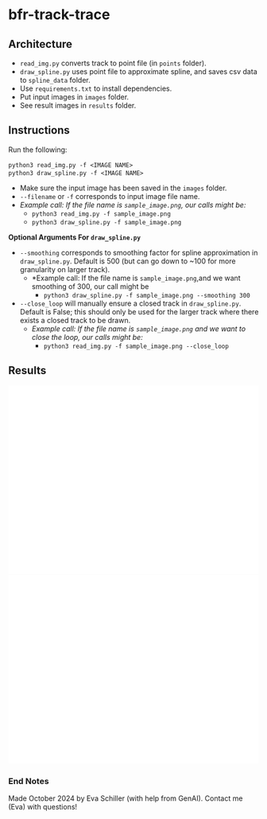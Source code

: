 # bfr-track-trace

## Architecture

* `read_img.py` converts track to point file (in `points` folder). 
* `draw_spline.py` uses point file to approximate spline, and saves csv data to `spline_data` folder.
* Use `requirements.txt` to install dependencies. 
* Put input images in `images` folder.
* See result images in `results` folder.

## Instructions
Run the following:

    python3 read_img.py -f <IMAGE NAME>
    python3 draw_spline.py -f <IMAGE NAME>

* Make sure the input image has been saved in the `images` folder. 
* `--filename` or `-f` corresponds to input image file name.
* *Example call: If the file name is `sample_image.png`, our calls might be:*
    * `python3 read_img.py -f sample_image.png`
    * `python3 draw_spline.py -f sample_image.png`

**Optional Arguments For `draw_spline.py`**
* `--smoothing` corresponds to smoothing factor for spline approximation in `draw_spline.py`. Default is 500 (but can go down to ~100 for more granularity on larger track).
    * *Example call: If the file name is `sample_image.png`,and we want smoothing of 300, our call might be
        * `python3 draw_spline.py -f sample_image.png --smoothing 300`
* `--close_loop` will manually ensure a closed track in `draw_spline.py`. Default is False; this should only be used for the larger track where there exists a closed track to be drawn. 
    * *Example call: If the file name is `sample_image.png` and we want to close the loop, our calls might be:*
        * `python3 read_img.py -f sample_image.png --close_loop` 

## Results
![results_one](results/1_spline.png)
![results_two](results/2_spline.png)

### End Notes

Made October 2024 by Eva Schiller (with help from GenAI).
Contact me (Eva) with questions!

